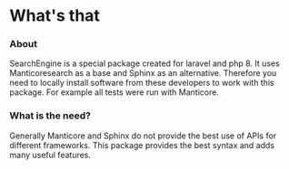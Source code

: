 # What's that

### About

SearchEngine is a special package created for laravel and php 8. It uses Manticoresearch as a base and Sphinx as an alternative. Therefore you need to locally install software from these developers to work with this package. For example all tests were run with Manticore.

### What is the need?
Generally Manticore and Sphinx do not provide the best use of APIs for different frameworks. This package provides the best syntax and adds many useful features.
